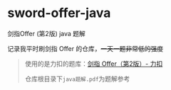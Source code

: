 # sword-offer-java

剑指Offer (第2版) java 题解

记录我平时刷剑指 Offer 的仓库，~~一天一题非常低的强度~~

> 使用的是力扣的题库：[剑指 Offer（第2版）- 力扣](https://leetcode.cn/problem-list/xb9nqhhg/)
>
> 仓库根目录下`java题解.pdf`为题解参考
